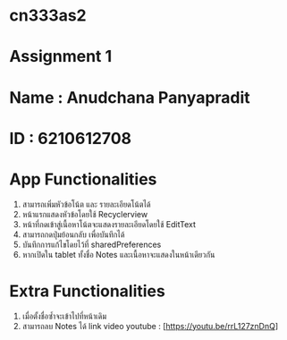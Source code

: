 # cn333as2
# Assignment 1
# Name : Anudchana Panyapradit 
# ID : 6210612708
# App Functionalities
  1. สามารถเพิ่มหัวข้อโน้ต และ รายละเอียดโน้ตได้
  2. หน้าแรกแสดงหัวข้อโดยใช้ Recyclerview
  3. หน้าที่กดเข้าสู่เนื้อหาโน้ตจะแสดงรายละเอียดโดยใช้ EditText
  4. สามารถกดปุ่มย้อนกลับ เพื่อบันทึกได้
  5. บันทึกการแก้ไขโดยไว้ที่ sharedPreferences
  6. หากเปิดใน tablet ทั้งชื่อ Notes และเนื้อหาจะแสดงในหน้าเดียวกัน
# Extra Functionalities
  1. เมื่อตั้งชื่อซ้ำจะเข้าไปที่หน้าเดิม
  2. สามารถลบ Notes ได้
link video youtube : [https://youtu.be/rrL127znDnQ]
